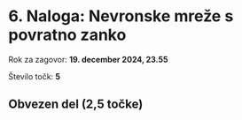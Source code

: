 # 6. Naloga: Nevronske mreže s povratno zanko

Rok za zagovor: **19. december 2024, 23.55**

Število točk: **5** 

## Obvezen del (2,5 točke)